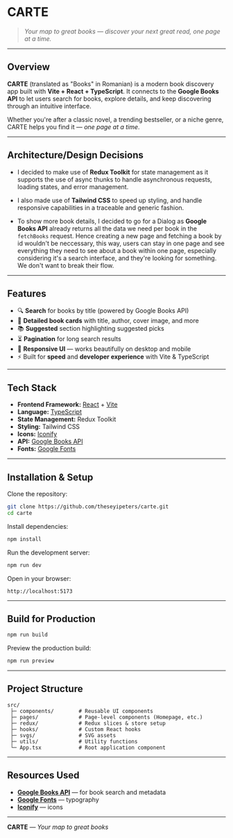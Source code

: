 # CARTE

> _Your map to great books — discover your next great read, one page at a time._

---

## Overview

**CARTE** (translated as "Books" in Romanian) is a modern book discovery app built with **Vite + React + TypeScript**.
It connects to the **Google Books API** to let users search for books, explore details, and keep discovering through an intuitive interface.

Whether you're after a classic novel, a trending bestseller, or a niche genre, CARTE helps you find it — _one page at a time_.

---

## Architecture/Design Decisions

- I decided to make use of **Redux Toolkit** for state management as it supports the use of async thunks to handle asynchronous requests, loading states, and error management.

- I also made use of **Tailwind CSS** to speed up styling, and handle responsive capabilities in a traceable and generic fashion.

- To show more book details, I decided to go for a Dialog as **Google Books API** already returns all the data we need per book in the `fetchBooks` request. Hence creating a new page and fetching a book by id wouldn't be neccessary, this way, users can stay in one page and see everything they need to see about a book within one page, especially considering it's a search interface, and they're looking for something. We don't want to break their flow.

---

## Features

- 🔍 **Search** for books by title (powered by Google Books API)
- 📄 **Detailed book cards** with title, author, cover image, and more
- 📚 **Suggested** section highlighting suggested picks
- ⏳ **Pagination** for long search results
- 📱 **Responsive UI** — works beautifully on desktop and mobile
- ⚡ Built for **speed** and **developer experience** with Vite & TypeScript

---

## Tech Stack

- **Frontend Framework:** [React](https://react.dev/) + [Vite](https://vitejs.dev/)
- **Language:** [TypeScript](https://www.typescriptlang.org/)
- **State Management:** Redux Toolkit
- **Styling:** Tailwind CSS
- **Icons:** [Iconify](https://iconify.design/)
- **API:** [Google Books API](https://developers.google.com/books)
- **Fonts:** [Google Fonts](https://fonts.google.com/)

---

## Installation & Setup

Clone the repository:

```bash
git clone https://github.com/theseyipeters/carte.git
cd carte
```

Install dependencies:

```bash
npm install
```

Run the development server:

```bash
npm run dev
```

Open in your browser:

```
http://localhost:5173
```

---

## Build for Production

```bash
npm run build
```

Preview the production build:

```bash
npm run preview
```

---

## Project Structure

```
src/
 ├─ components/        # Reusable UI components
 ├─ pages/             # Page-level components (Homepage, etc.)
 ├─ redux/             # Redux slices & store setup
 ├─ hooks/             # Custom React hooks
 ├─ svgs/              # SVG assets
 ├─ utils/             # Utility functions
 └─ App.tsx            # Root application component
```

---

## Resources Used

- **[Google Books API](https://developers.google.com/books)** — for book search and metadata
- **[Google Fonts](https://fonts.google.com/)** — typography
- **[Iconify](https://iconify.design/)** — icons

---

**CARTE** — _Your map to great books_
